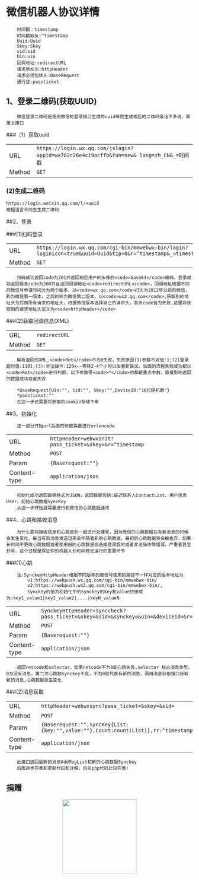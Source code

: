 # 微信机器人协议详情


		时间戳：timestamp
		时间戳取反:^timestamp
		Uuid:Uuid
		Skey:Skey
		sid:sid
		Uin:uin
		回调地址:redirectURL
		请求地址头:httpHeader
		请求必须包体头:BaseRequest
		通行证:passticket


## 1、登录二维码(获取UUID)

		微信登录二维码是使用微信的登录接口生成的uuid继而生成相应的二维码废话不多说，直接上接口


###（1）获取uuid


<table>
	<tr>
	<td>URL</td>
	<td><code>https://login.wx.qq.com/jslogin?appid=wx782c26e4c19acffb&fun=new& lang=zh_CN&_=时间戳</code></td>
	</tr>
	<tr>
	<td>Method</td>
	<td><code>GET</code></td>
	</tr>
</table>


### (2)生成二维码


	https://login.weixin.qq.com/l/+uuid
	根据语言不同去生成二维码


##2、登录


###(1)扫码登录
<table>
	<tr>
	<td>URL</td>
	<td><code>https://login.wx.qq.com/cgi-bin/mmwebwx-bin/login?loginicon=true&uuid=Uuid&tip=0&r=^timestamp&_=timestamp</code></td>
	</tr>
	<tr>
	<td>Method</td>
	<td><code>GET</code></td>
	</tr>
</table>


		扫码成功返回code为201并返回相应用户的头像的<code>base64</code>编码，登录成功返回信息code为200并且返回回调地址<code>redirectURL</code>，回调地址根据不同的微信号申请时间分为两个版本，以<code>wx.qq.com</code>打头为2012年以前的微信，称为微信第一版本，之后的称为微信第二版本，以<code>wx2.qq.com</code>,获取到的地址头为后面所有请求的地址头，根据微信版本选择自己的请求头，其余code皆为失败,这里将获取到的请求地址头定义为<code>httpHeader</code>



###(2)获取回调信息(XML)
<table>
	<tr>
	<td>URL</td>
	<td><code>redirectURL</code></td>
	</tr>
	<tr>
	<td>Method</td>
	<td><code>GET</code></td>
	</tr>
</table>


		解析返回的XML,<code>Ret</code>不为0失败，失败原因(1)参数不对值:1;(2)登录超时值:1101;(3):非法操作:120x--等待2-4个小时以后重新尝试。后面的流程失败成功都以<code>Ret</code>进行判断，以下参数带<code>*</code>的都是重点参数，直接影响返回的数据成功或者失败
				
		*BaseRequest{Uin:"", Sid:"", Skey:"",DeviceID:"16位随机数"}
		*passticket:""
		在这一步还需要将获取的cookie存储下来

##3、初始化


		这一部分开始url后面的参数需要进行urlencode


<table>
	<tr>
	<td>URL</td>
	<td><code>httpHeader+webwxinit?pass_ticket=&skey=&r=^timestamp</code></td>
	</tr>
	<tr>
	<td>Method</td>
	<td><code>POST</code></td>
	</tr>
	<tr>
	<td>Param</td>
	<td><code>{Baserequest:""}</code></td>
	</tr>
	<tr>
	<td>Content-type</td>
	<td><code>application/json</code></td>
	</tr>
</table>


		初始化成功返回数据格式为JSON，返回数据包括:最近联系人ContactList、用户信息User、初始心跳数据SyncKey
		从这一步开始就需要进行和微信的心跳数据通讯


##4、心跳和接收消息


		为什么要将接收信息和心跳放到一起进行处理呢，因为微信的心跳数据在有新消息的时候会发生变化，每当有新消息发送过来会伴随着新的心跳数据，最初的心跳数据将会被舍弃，如果长时间不更改心跳数据或者使用旧的心跳数据会造成登录超时或者非法操作等错误，严重者甚至封号，这个过程是保证你的机器人长时间稳定运行的重要环节


###(1)心跳


		注:SynckeyHttpHeader根据不同版本的微信号使用的路径不一样对应的版本地址为
			v1:https://webpush.wx.qq.com/cgi-bin/mmwebwx-bin/
			v2:https://webpush.wx2.qq.com/cgi-bin/mmwebwx-bin/,
			synckey的值为初始化中的Synckey的key和value拼接成为:key1_value1|key2_value2|....|keyN_valueN
<table>
	<tr>
	<td>URL</td>
	<td><code>SynckeyHttpHeader+synccheck?pass_ticket=&skey=&sid=&synckey=&uin=&deviceid=&r=^timestamp&_=timestamp</code></td>
	</tr>
	<tr>
	<td>Method</td>
	<td><code>POST</code></td>
	</tr>
	<tr>
	<td>Param</td>
	<td><code>{Baserequest:""}</code></td>
	</tr>
	<tr>
	<td>Content-type</td>
	<td><code>application/json</code></td>
	</tr>
</table>


		返回retcode和selector，如果retcode不为0即心跳失败,selector 标志消息类型，0为没有消息，第二次心跳额synckey不变，不为0就代表有新的消息，调用消息获取接口获取新的消息,心跳数据发生变化


###(2)消息获取


<table>
	<tr>
	<td>URL</td>
	<td><code>httpHeader+webwxsync?pass_ticket=&skey=&sid=</code></td>
	</tr>
	<tr>
	<td>Method</td>
	<td><code>POST</code></td>
	</tr>
	<tr>
	<td>Param</td>
	<td><code>{Baserequest:"",SyncKey{List:{key:"",value:""},Count:count(List)},rr:^timestamp}</code></td>
	</tr>
	<tr>
	<td>Content-type</td>
	<td><code>application/json</code></td>
	</tr>
</table>


		此接口返回最新的消息AddMsgList和新的心跳数据Synckey
		后面逐步完善和更新代码和注解，目前php代码比较完善!




## 捐赠


<center><img src="https://i.imgur.com/zMFLzt9.jpg" width="200" align=center /></center>

